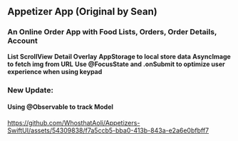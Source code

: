 ## Appetizer App (Original by Sean)

### An Online Order App with Food Lists, Orders, Order Details, Account
**List ScrollView** 
**Detail Overlay**
**AppStorage to local store data**
**AsyncImage to fetch img from URL**
**Use @FocusState and .onSubmit to optimize user experience when using keypad**

### New Update:
#### Using @Observable to track Model


https://github.com/WhosthatAoli/Appetizers-SwiftUI/assets/54309838/f7a5ccb5-bba0-413b-843a-e2a6e0bfbff7





